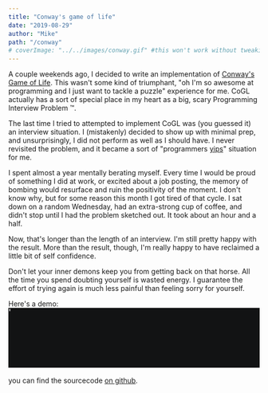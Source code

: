 ```yaml
---
title: "Conway's game of life"
date: "2019-08-29"
author: "Mike"
path: "/conway"
# coverImage: "../../images/conway.gif" #this won't work without tweaking how graphql embeds images
---
```


A couple weekends ago, I decided to write an implementation of [Conway's Game of Life](https://en.wikipedia.org/wiki/Conway%27s_Game_of_Life).  This wasn't some kind of triumphant, "oh I'm so awesome at programming and I just want to tackle a puzzle" experience for me.  CoGL actually has a sort of special place in my heart as a big, scary Programming Interview Problem ™️.

The last time I tried to attempted to implement CoGL was (you guessed it) an interview situation.  I (mistakenly) decided to show up with minimal prep, and unsurprisingly, I did not perform as well as I should have.  I never revisited the problem, and it became a sort of "programmers [yips](https://en.wikipedia.org/wiki/Yips)" situation for me. 

I spent almost a year mentally berating myself.  Every time I would be proud of something I did at work, or excited about a job posting, the memory of bombing would resurface and ruin the positivity of the moment.  I don't know why, but for some reason this month I got tired of that cycle.  I sat down on a random Wednesday, had an extra-strong cup of coffee, and didn't stop until I had the problem sketched out.  It took about an hour and a half.

Now, that's longer than the length of an interview. I'm still pretty happy with the result.  More than the result, though, I'm really happy to have reclaimed a little bit of self confidence. 

Don't let your inner demons keep you from getting back on that horse.  All the time you spend doubting yourself is wasted energy.  I guarantee the effort of trying again is much less painful than feeling sorry for yourself.

Here's a demo:
![conway-demo](./conway.gif)

you can find the sourcecode [on github](https://github.com/mspiegel31/conways_game_of_life).